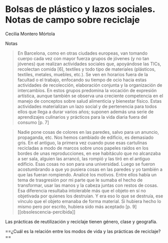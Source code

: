 # Bolsas de plástico y lazos sociales. Notas de campo sobre reciclaje
Cecilia Montero Mórtola

Notas

>En Barcelona, como en otras ciudades europeas, van tomando cuerpo cada vez con mayor fuerza grupos de jóvenes (y no tan jóvenes) que realizan actividades sociales que, apoyándose las TICs, recolectan comida [6], textiles y todo tipo de materiales (plásticos, textiles, metales, muebles, etc.). Se ven en horarios fuera de la facultad o el trabajo, enfocando su tiempo de ocio hacia estas actividades de recolección, elaboración conjunta y la organización de intercambios. En estos grupos predomina la vocación de expresión artística, aunque también se observa una creciente competencia en el manejo de conceptos sobre salud alimenticia y bienestar físico. Estas actividades materializan un lazo social y de pertenencia para todos ellos que llega a durar varios años; suponen además una serie de aprendizajes culinarios y prácticos para la vida diaria fuera del consumo [p. 7]

>Nadie pone cosas de colores en las paredes, salvo para un anuncio, propaganda, etc. Nos hemos cambiado de edificio, es demasiado gris. En el antiguo, la primera vez cuando puse esas cartulinas recicladas a modo de marcos sobre unos papeles raídos en los bordes de unas reproducciones, en ese habitáculo que no alcanzaba a ser sala, alguien las arrancó, las rompió y las tiró en el antiguo edificio. Esas cosas no son para una universidad. Luego se fueron acostumbrando a que yo pusiera cosas en las paredes y yo también a que las fueran rompiendo. Analicé los motivos. Entre ellos había un tema de trasgresión por mi parte que le sumaba el hecho de transformar, usar las manos y la cabeza juntas con restos de cosas. Esa diferencia resultaba intolerable más que el objeto en sí no objetivada por quienes los destruían. Y era eso lo que se destruía, ese vínculo que el objeto emanaba de forma material. Si hubiera hecho lo mismo pero por escrito, hubiera sido más aceptado [p. 9] [[obsolescencia-percibida]]

Las prácticas de reutilización y reciclaje tienen género, clase y geografía.

==¿Cuál es la relación entre los modos de vida y las prácticas de reciclaje?==

